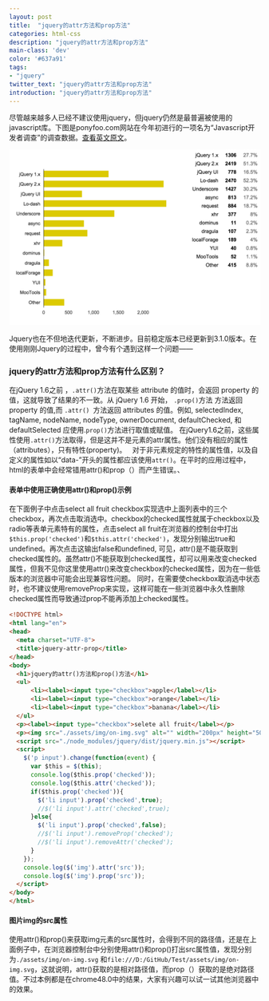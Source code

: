 ```yaml
---
layout: post
title:  "jquery的attr方法和prop方法"
categories: html-css
description: "jquery的attr方法和prop方法"
main-class: 'dev'
color: '#637a91'
tags:
- "jquery"
twitter_text: "jquery的attr方法和prop方法"
introduction: "jquery的attr方法和prop方法"
---
```


尽管越来越多人已经不建议使用jquery，但jquery仍然是最普遍被使用的javascript库。下图是ponyfoo.com网站在今年初进行的一项名为“Javascript开发者调查”的调查数据。[查看英文原文](https://ponyfoo.com/articles/javascript-developer-survey-results)。

![Javascript开发者调查-jquery库使用](../assets/img/jquery-use-chart.png)

Jquery也在不但地迭代更新，不断进步。目前稳定版本已经更新到3.1.0版本。在使用刚刚Jquery的过程中，曾今有个遇到这样一个问题——

###     jquery的attr方法和prop方法有什么区别？

在jQuery 1.6之前 ，`.attr()`方法在取某些 attribute 的值时，会返回 property 的值，这就导致了结果的不一致。从 jQuery 1.6 开始， `.prop()`方法 方法返回 property 的值,而 `.attr() `方法返回 attributes 的值。例如, selectedIndex, tagName, nodeName, nodeType, ownerDocument, defaultChecked, 和 defaultSelected 应使用.`prop()`方法进行取值或赋值。 在jQuery1.6之前，这些属性使用`.attr()`方法取得，但是这并不是元素的attr属性。他们没有相应的属性（attributes），只有特性(property)。
 
对于非元素规定的特性的属性值，以及自定义的属性如以“data-”开头的属性都应该使用`attr()`。在平时的应用过程中，html的表单中会经常错用attr()和prop（）而产生错误。、

#### 表单中使用正确使用attr()和prop()示例

在下面例子中点击select all fruit checkbox实现选中上面列表中的三个checkbox，再次点击取消选中。checkbox的checked属性就属于checkbox以及radio等表单元素特有的属性，点击select all fruit在浏览器的控制台中打出`$this.prop('checked')`和`$this.attr('checked')`，发现分别输出true和undefined。再次点击这输出false和undefined,
可见，attr()是不能获取到checked属性的。虽然attr()不能获取到checked属性，却可以用来改变checked属性，但我不见你这里使用attr()来改变checkbox的checked属性，因为在一些低版本的浏览器中可能会出现兼容性问题。
同时，在需要使checkbox取消选中状态时，也不建议使用removeProp来实现，这样可能在一些浏览器中永久性删除checked属性而导致通过prop不能再添加上checked属性。

```html
<!DOCTYPE html>
<html lang="en">
<head>
  <meta charset="UTF-8">
  <title>jquery-attr-prop</title>
</head>
<body>
  <h1>jquery的attr()方法和prop()方法</h1>
  <ul>
      <li><label><input type="checkbox">apple</label></li>
      <li><label><input type="checkbox">orange</label></li>
      <li><label><input type="checkbox">banana</label></li>
  </ul>
  <p><label><input type="checkbox">selete all fruit</label></p>
  <p><img src="./assets/img/on-img.svg" alt="" width="200px" height="50px"></p>
  <script src="./node_modules/jquery/dist/jquery.min.js"></script>
  <script>
    $('p input').change(function(event) {
      var $this = $(this);
      console.log($this.prop('checked'));
      console.log($this.attr('checked'));
      if($this.prop('checked')){
        $('li input').prop('checked',true);
        //$('li input').attr('checked',true);
      }else{
        $('li input').prop('checked',false);
        //$('li input').removeProp('checked');
        //$('li input').removeAttr('checked');
      }
    });
    console.log($('img').attr('src'));
    console.log($('img').prop('src'));
  </script>
</body>
</html>
```
#### 图片img的src属性
使用attr()和prop()来获取img元素的src属性时，会得到不同的路径值，还是在上面例子中，在浏览器控制台中分别使用attr()和prop()打出src属性值，发现分别为`./assets/img/on-img.svg`
和`file:///D:/GitHub/Test/assets/img/on-img.svg`，这就说明，attr()获取的是相对路径值，而prop（）获取的是绝对路径值。不过本例都是在chrome48.0中的结果，大家有兴趣可以试一试其他浏览器中的效果。
